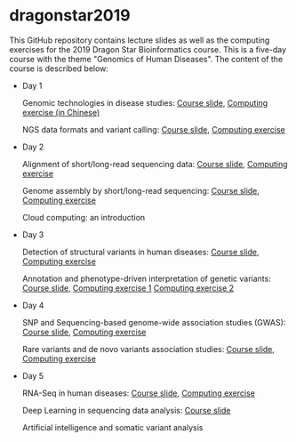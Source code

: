 # dragonstar2019

This GitHub repository contains lecture slides as well as the computing exercises for the 2019 Dragon Star Bioinformatics course. This is a five-day course with the theme "Genomics of Human Diseases". The content of the course is described below:

- Day 1

    Genomic technologies in disease studies: [Course slide](slides/day1_genetics_technology.pdf), [Computing exercise (in Chinese)](https://github.com/WGLab/dragonstar2019/tree/master/day1_linux)
    
    NGS data formats and variant calling: [Course slide](slides/day1_data_format_variant_call.pdf), [Computing exercise](https://github.com/WGLab/dragonstar2019/tree/master/day1_bam_vcf)

- Day 2

    Alignment of short/long-read sequencing data: [Course slide](slides/day2_alignment_lecture.pdf), [Computing exercise](https://github.com/WGLab/dragonstar2019/tree/master/day2_alignment)
    
    Genome assembly by short/long-read sequencing: [Course slide](slides/day2_genome_assembly.pdf), [Computing exercise](https://github.com/WGLab/dragonstar2019/tree/master/day2_assembly)
    
    Cloud computing: an introduction

- Day 3

    Detection of structural variants in human diseases: [Course slide](slides/day3_structural_variants.pdf), [Computing exercise](https://github.com/WGLab/dragonstar2019/tree/master/day3_SV)
    
    Annotation and phenotype-driven interpretation of genetic variants: [Course slide](slides/day3_annovar_phenolyzer.pdf), [Computing exercise 1](https://github.com/WGLab/dragonstar2019/tree/master/day3_annotation) [Computing exercise 2](https://github.com/WGLab/dragonstar2019/tree/master/day3_phenotype)

- Day 4

    SNP and Sequencing-based genome-wide association studies (GWAS): [Course slide](slides/day4_GWAS_seqGWAS.pdf), [Computing exercise](https://github.com/WGLab/dragonstar2019/tree/master/day4_gwas)
    
    Rare variants and de novo variants association studies: [Course slide](slides/day4_rare_denovo_variants.pdf), [Computing exercise](https://github.com/WGLab/dragonstar2019/tree/master/day4_denovo)
    
- Day 5

    RNA-Seq in human diseases: [Course slide](slides/day5_rnaseq.pdf), [Computing exercise](https://github.com/WGLab/dragonstar2019/tree/master/day5_RNAseq)
    
    Deep Learning in sequencing data analysis: [Course slide](slides/day5_deep_learning.pdf)

    Artificial intelligence and somatic variant analysis
